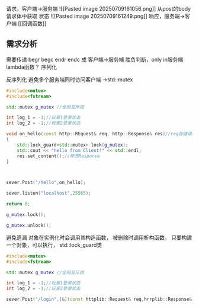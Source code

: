 请求，客户端->服务端
![[Pasted image 20250709161056.png]]
从post的body请求体中获取
状态
![[Pasted image 20250709161249.png]]
响应，服务端->客户端
[[回调函数]]
## 需求分析
需要传递
begr
begc
endr
endc
成
客户端->服务端
胜负判断，only in服务端
lambda函数？
序列化

反序列化
避免多个服务端同时访问客户端
->std::mutex

```c++
#include<mutex>
#include<fstream>

std::mutex g_mutex //全局互斥锁

int log_1 = -1;//玩家1登录状态
int log_2 = -1;//玩家2登录状态

void on_hello(const http::REquest& req, http::Response& res)//req存储请求数据，res存储响应数据
{
	std::lock_guard<std::mutex> lock(g_mutex);
	std::cout << "hello from Client!" << std::endl;
	res.set_content();//修改Response
}



sever.Post("/hello",on_hello);

sever.listen("localhost",25565);

return 0;

```


```c++
g_mutex.lock();

g_mutex.unlock();
```
避免遗漏
对象在实例化时会调用其构造函数，
被删除时调用析构函数。
只要构建一个对象，可以执行，
std::lock_guard类
```c++
#include<mutex>
#include<fstream>

std::mutex g_mutex //全局互斥锁

int log_1 = -1;//玩家1登录状态
int log_2 = -1;//玩家2登录状态

sever.Post("/login",[&](const httplib::Request& req,hrrplib::Response& res ))
```